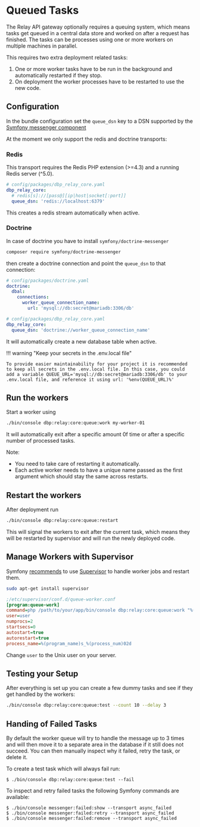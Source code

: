 # Queued Tasks

The Relay API gateway optionally requires a queuing system, which means tasks
get queued in a central data store and worked on after a request has finished.
The tasks can be processes using one or more workers on multiple machines in
parallel.

This requires two extra deployment related tasks:

1) One or more worker tasks have to be run in the background and automatically
   restarted if they stop.
2) On deployment the worker processes have to be restarted to use the new code.

## Configuration

In the bundle configuration set the `queue_dsn` key to a DSN supported by the
[Symfony messenger component](https://symfony.com/doc/current/messenger.html)

At the moment we only support the redis and doctrine transports:

### Redis

This transport requires the Redis PHP extension (>=4.3) and a running Redis server (^5.0).

```yaml
# config/packages/dbp_relay_core.yaml
dbp_relay_core:
  # redis[s]://[pass@][ip|host|socket[:port]]
  queue_dsn: 'redis://localhost:6379'
```

This creates a redis stream automatically when active.

### Doctrine

In case of doctrine you have to install `symfony/doctrine-messenger`

```bash
composer require symfony/doctrine-messenger
```

then create a doctrine connection and point the `queue_dsn` to that connection:

```yaml
# config/packages/doctrine.yaml
doctrine:
  dbal:
    connections:
      worker_queue_connection_name:
        url: 'mysql://db:secret@mariadb:3306/db'
```

```yaml
# config/packages/dbp_relay_core.yaml
dbp_relay_core:
  queue_dsn: 'doctrine://worker_queue_connection_name'
```

It will automatically create a new database table when active.

!!! warning "Keep your secrets in the .env.local file"

    To provide easier maintainability for your project it is recommended to keep all secrets in the .env.local file. In this case, you could add a variable QUEUE_URL='mysql://db:secret@mariadb:3306/db' to your .env.local file, and reference it using url: '%env(QUEUE_URL)%'

## Run the workers

Start a worker using

```bash
./bin/console dbp:relay:core:queue:work my-worker-01
```

It will automatically exit after a specific amount 0f time or after a specific
number of processed tasks.

Note:

* You need to take care of restarting it automatically.
* Each active worker needs to have a unique name passed as the first argument
  which should stay the same across restarts.


## Restart the workers

After deployment run

```bash
./bin/console dbp:relay:core:queue:restart
```

This will signal the workers to exit after the current task, which means they
will be restarted by supervisor and will run the newly deployed code.


## Manage Workers with Supervisor

Symfony
[recommends](https://symfony.com/doc/current/messenger.html#supervisor-configuration)
to use [Supervisor](http://supervisord.org/) to handle worker jobs and restart them.

```bash
sudo apt-get install supervisor
```

```ini
;/etc/supervisor/conf.d/queue-worker.conf
[program:queue-work]
command=php /path/to/your/app/bin/console dbp:relay:core:queue:work "%(program_name)s_%(process_num)02d"
user=user
numprocs=2
startsecs=0
autostart=true
autorestart=true
process_name=%(program_name)s_%(process_num)02d
```

Change `user` to the Unix user on your server.

## Testing your Setup

After everything is set up you can create a few dummy tasks and see if they get
handled by the workers:

```bash
./bin/console dbp:relay:core:queue:test --count 10 --delay 3
```

## Handing of Failed Tasks

By default the worker queue will try to handle the message up to 3 times and
will then move it to a separate area in the database if it still does not
succeed. You can then manually inspect why it failed, retry the task, or delete
it.

To create a test task which will always fail run:

```console
$ ./bin/console dbp:relay:core:queue:test --fail
```

To inspect and retry failed tasks the following Symfony commands are available:

```console
$ ./bin/console messenger:failed:show --transport async_failed
$ ./bin/console messenger:failed:retry --transport async_failed
$ ./bin/console messenger:failed:remove --transport async_failed
```
